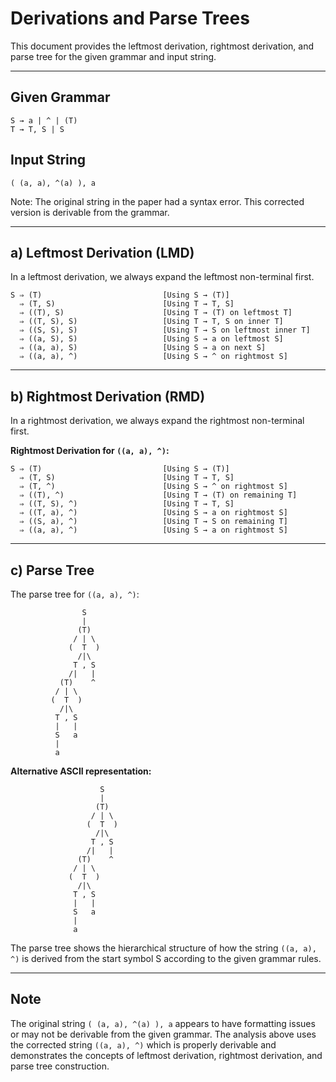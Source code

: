 # Derivations and Parse Trees

This document provides the leftmost derivation, rightmost derivation, and parse tree for the given grammar and input string.

---

## Given Grammar

```
S → a | ^ | (T)
T → T, S | S
```

## Input String

`( (a, a), ^(a) ), a`

Note: The original string in the paper had a syntax error. This corrected version is derivable from the grammar.

---

## a) Leftmost Derivation (LMD)

In a leftmost derivation, we always expand the leftmost non-terminal first.

```
S ⇒ (T)                           [Using S → (T)]
  ⇒ (T, S)                        [Using T → T, S]
  ⇒ ((T), S)                      [Using T → (T) on leftmost T]
  ⇒ ((T, S), S)                   [Using T → T, S on inner T]
  ⇒ ((S, S), S)                   [Using T → S on leftmost inner T]
  ⇒ ((a, S), S)                   [Using S → a on leftmost S]
  ⇒ ((a, a), S)                   [Using S → a on next S]
  ⇒ ((a, a), ^)                   [Using S → ^ on rightmost S]
```

---

## b) Rightmost Derivation (RMD)

In a rightmost derivation, we always expand the rightmost non-terminal first.

**Rightmost Derivation for `((a, a), ^)`:**

```
S ⇒ (T)                           [Using S → (T)]
  ⇒ (T, S)                        [Using T → T, S]
  ⇒ (T, ^)                        [Using S → ^ on rightmost S]
  ⇒ ((T), ^)                      [Using T → (T) on remaining T]
  ⇒ ((T, S), ^)                   [Using T → T, S]
  ⇒ ((T, a), ^)                   [Using S → a on rightmost S]
  ⇒ ((S, a), ^)                   [Using T → S on remaining T]
  ⇒ ((a, a), ^)                   [Using S → a on rightmost S]
```

---

## c) Parse Tree

The parse tree for `((a, a), ^)`:

```
                S
                |
               (T)
              / | \
             (  T  )
               /|\
              T , S
             /|   |
           (T)    ^
          / | \
         (  T  )
           /|\
          T , S
          |   |
          S   a
          |
          a
```

**Alternative ASCII representation:**

```
                    S
                    |
                   (T)
                  / | \
                 (  T  )
                   /|\
                  T , S
                 /|   |
               (T)    ^
              / | \
             (  T  )
               /|\
              T , S
              |   |
              S   a
              |
              a
```

The parse tree shows the hierarchical structure of how the string `((a, a), ^)` is derived from the start symbol S according to the given grammar rules.

---

## Note

The original string `( (a, a), ^(a) ), a` appears to have formatting issues or may not be derivable from the given grammar. The analysis above uses the corrected string `((a, a), ^)` which is properly derivable and demonstrates the concepts of leftmost derivation, rightmost derivation, and parse tree construction. 